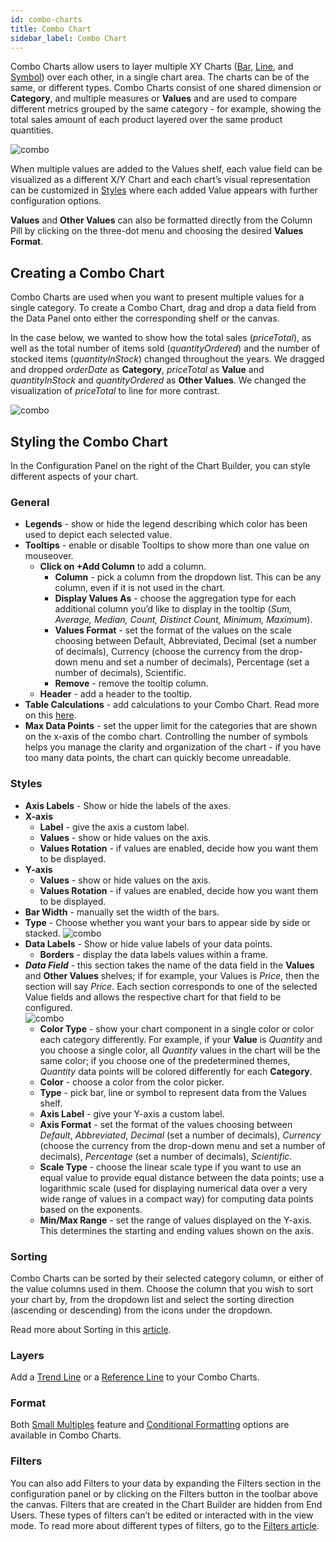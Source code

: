 ```yaml
---
id: combo-charts
title: Combo Chart
sidebar_label: Combo Chart
---
```


<div style={{textAlign: "justify"}}>

Combo Charts allow users to layer multiple XY Charts (<a href="/docs/ui-docs/dataviews/chart-types/bar-charts" target="_blank">Bar</a>, <a href="/docs/ui-docs/dataviews/chart-types/line-charts" target="_blank">Line</a>, and <a href="/docs/ui-docs/dataviews/chart-types/symbol-charts" target="_blank">Symbol</a>) over each other, in a single chart area. The charts can be of the same, or different types. Combo Charts consist of one shared dimension or **Category**, and multiple measures or **Values** and are used to compare different metrics grouped by the same category - for example, showing the total sales amount of each product layered over the same product quantities. 

![combo](https://s3.amazonaws.com/cdn.qrvey.com/documentation_assets/ui-docs/dataviews/chart-types-all/Combo/combo1.png#thumbnail) 



When multiple values are added to the Values shelf, each value field can be visualized as a different X/Y Chart and each chart’s visual representation can be customized in <a href="/docs/ui-docs/dataviews/chart-builder/chart-configuration/styles" target="_blank">Styles</a> where each added Value appears with further configuration options.

**Values** and **Other Values** can also be formatted directly from the Column Pill by clicking on the three-dot menu and choosing the desired **Values Format**.

## Creating a Combo Chart
Combo Charts are used when you want to present multiple values for a single category. 
To create a Combo Chart, drag and drop a data field from the Data Panel onto either the corresponding shelf or the canvas. 

In the case below, we wanted to show how the total sales (*priceTotal*), as well as the total number of items sold (*quantityOrdered*) and the number of stocked items (*quantityInStock*) changed throughout the years. We dragged and dropped *orderDate* as **Category**, *priceTotal* as **Value** and *quantityInStock* and *quantityOrdered* as **Other Values**. We changed the visualization of *priceTotal* to line for more contrast.

![combo](https://s3.amazonaws.com/cdn.qrvey.com/documentation_assets/ui-docs/dataviews/chart-types-all/Combo/combo2.gif#thumbnail) 


## Styling the Combo Chart
In the Configuration Panel on the right of the Chart Builder, you can style different aspects of your chart.

### General
* **Legends** - show or hide the legend describing which color has been used to depict each selected value.
* **Tooltips** - enable or disable Tooltips to show more than one value on mouseover. 
    * **Click on +Add Column** to add a column. 
        * **Column** - pick a column from the dropdown list. This can be any column, even if it is not used in the chart.
        * **Display Values As** - choose the aggregation type for each additional column you’d like to display in the tooltip (*Sum, Average, Median, Count, Distinct Count, Minimum, Maximum*).
        * **Values Format** - set the format of the values on the scale choosing between Default, Abbreviated, Decimal (set a number of decimals), Currency (choose the currency from the drop-down menu and set a number of decimals), Percentage (set a number of decimals), Scientific. 
        * **Remove** - remove the tooltip column.
    * **Header** - add a header to the tooltip. 
* **Table Calculations** - add calculations to your Combo Chart. Read more on this <a href="/docs/7.0/ui-docs/dataviews/table-calculations" target="_blank">here</a>.
* **Max Data Points** - set the upper limit for the categories that are shown on the x-axis of the combo chart. Controlling the number of symbols helps you manage the clarity and organization of the chart - if you have too many data points, the chart can quickly become unreadable.

### Styles
* **Axis Labels** - Show or hide the labels of the axes. 
* **X-axis**
    * **Label** - give the axis a custom label.
    * **Values** - show or hide values on the axis.
    * **Values Rotation** - if values are enabled, decide how you want them to be displayed.
* **Y-axis**
    * **Values** - show or hide values on the axis.
    * **Values Rotation** - if values are enabled, decide how you want them to be displayed.
* **Bar Width** - manually set the width of the bars. 
* **Type** - Choose whether you want your bars to appear side by side or stacked.
![combo](https://s3.amazonaws.com/cdn.qrvey.com/documentation_assets/ui-docs/dataviews/chart-types-all/Combo/combo3.png#thumbnail) 
* **Data Labels** - Show or hide value labels of your data points.
    * **Borders** - display the data labels values within a frame.
* ***Data Field*** - this section takes the name of the data field in the **Values** and **Other Values** shelves; if for example, your Values is *Price*, then the section will say *Price*. Each section corresponds to one of the selected Value fields and allows the respective chart for that field to be configured.    
![combo](https://s3.amazonaws.com/cdn.qrvey.com/documentation_assets/ui-docs/dataviews/chart-types-all/Combo/combo4.png#thumbnail)
  * **Color Type** - show your chart component in a single color or color each category differently. For example, if your **Value** is *Quantity* and you choose a single color, all *Quantity* values in the chart will be the same color; if you choose one of the predetermined themes, *Quantity* data points will be colored differently for each **Category**.
  * **Color** - choose a color from the color picker. 
  * **Type** - pick bar, line or symbol to represent data from the Values shelf.
  * **Axis Label** - give your Y-axis a custom label.
  * **Axis Format** - set the format of the values choosing between *Default*, *Abbreviated*, *Decimal* (set a number of decimals), *Currency* (choose the currency from the drop-down menu and set a number of decimals), *Percentage* (set a number of decimals), *Scientific*.
  * **Scale Type** - choose the linear scale type if you want to use an equal value to provide equal distance between the data points; use a logarithmic scale (used for displaying numerical data over a very wide range of values in a compact way) for computing data points based on the exponents. 
  * **Min/Max Range** - set the range of values displayed on the Y-axis. This determines the starting and ending values shown on the axis.

### Sorting
Combo Charts can be sorted by their selected category column, or either of the value columns used in them. Choose the column that you wish to sort your chart by, from the dropdown list and select the sorting direction (ascending or descending) from the icons under the dropdown.

Read more about Sorting in this <a href="/docs/ui-docs/dataviews/chart-builder/chart-configuration/sorting" target="_blank">article</a>.  

### Layers
Add a <a href="/docs/ui-docs/dataviews/chart-builder/chart-configuration/layers" target="_blank">Trend Line</a> or a <a href="/docs/ui-docs/dataviews/chart-builder/chart-configuration/layers" target="_blank">Reference Line</a> to your Combo Charts.

### Format
Both <a href="/docs/ui-docs/dataviews/chart-builder/chart-configuration/format#small-multiples" target="_blank">Small Multiples</a> feature and [Conditional Formatting](../../dataviews/chart-builder/chart-configuration/format.md#small-multiples#conditional-formatting) options are available in Combo Charts.

### Filters
You can also add Filters to your data by expanding the Filters section in the configuration panel or by clicking on the Filters button in the toolbar above the canvas. 
Filters that are created in the Chart Builder are hidden from End Users. These types of filters can’t be edited or interacted with in the view mode. To read more about different types of filters, go to the <a href="/docs//ui-docs/dataviews/chart-builder/chart-configuration/chart-filters" target="_blank">Filters article</a>. 


</div>